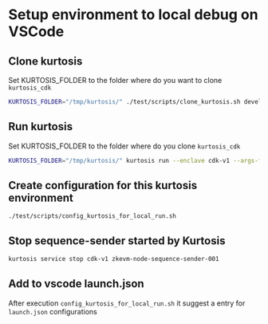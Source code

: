# Setup environment to local debug on VSCode

## Clone kurtosis

Set KURTOSIS_FOLDER to the folder where do you want to clone `kurtosis_cdk`

```bash
KURTOSIS_FOLDER="/tmp/kurtosis/" ./test/scripts/clone_kurtosis.sh develop $KURTOSIS_FOLDER
```

## Run kurtosis

Set KURTOSIS_FOLDER to the folder where do you clone `kurtosis_cdk`

```bash
KURTOSIS_FOLDER="/tmp/kurtosis/" kurtosis run --enclave cdk-v1 --args-file  $KURTOSIS_FOLDER/cdk-erigon-sequencer-params.yml --image-download always $KURTOSIS_FOLDER
```

## Create configuration for this kurtosis environment

`./test/scripts/config_kurtosis_for_local_run.sh`

## Stop sequence-sender started by Kurtosis

```bash
kurtosis service stop cdk-v1 zkevm-node-sequence-sender-001
```

## Add to vscode launch.json

After execution `config_kurtosis_for_local_run.sh` it suggest a entry for `launch.json` configurations
